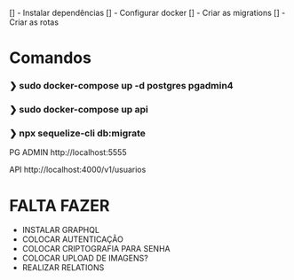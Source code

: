 [] - Instalar dependências
[] - Configurar docker
[] - Criar as migrations
[] - Criar as rotas

# Comandos
### ❯ sudo docker-compose up -d postgres pgadmin4
### ❯ sudo docker-compose up api
### ❯ npx sequelize-cli db:migrate

PG ADMIN
http://localhost:5555

API
http://localhost:4000/v1/usuarios

# FALTA FAZER
- INSTALAR GRAPHQL
- COLOCAR AUTENTICAÇÃO
- COLOCAR CRIPTOGRAFIA PARA SENHA
- COLOCAR UPLOAD DE IMAGENS?
- REALIZAR RELATIONS
